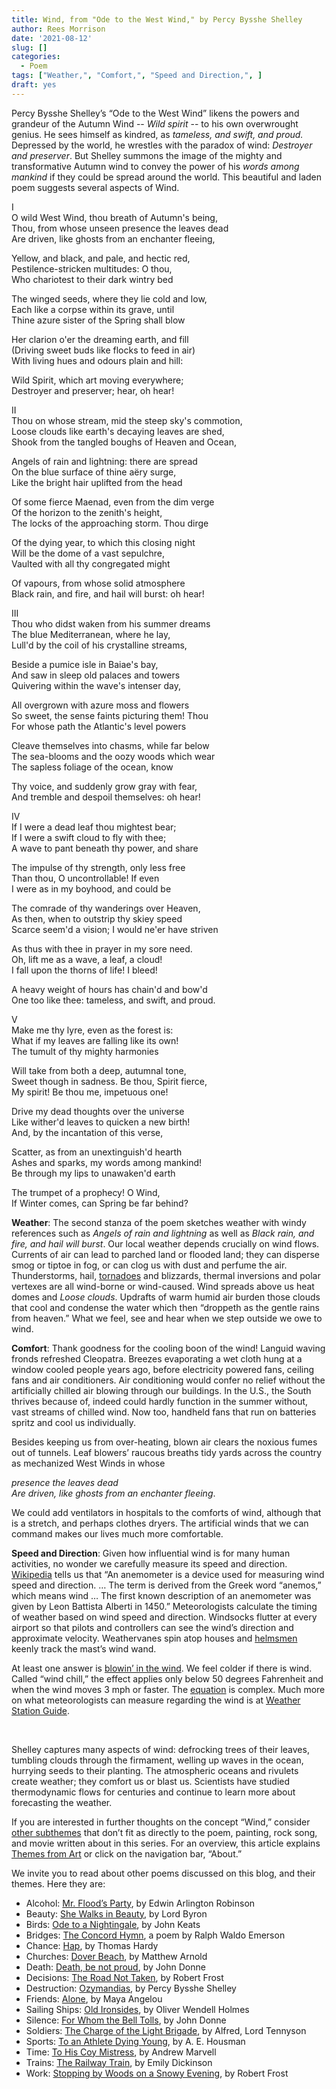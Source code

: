 ```yaml
---
title: Wind, from "Ode to the West Wind," by Percy Bysshe Shelley
author: Rees Morrison
date: '2021-08-12'
slug: []
categories:
  - Poem
tags: ["Weather,", "Comfort,", "Speed and Direction,", ]
draft: yes
---
```


Percy Bysshe Shelley’s “Ode to the West Wind” likens the powers and grandeur of the Autumn Wind -- *Wild spirit* -- to his own overwrought genius.  He sees himself as kindred, as *tameless, and swift, and proud.*   Depressed by the world, he wrestles with the paradox of wind:  *Destroyer and preserver*.  But Shelley summons the image of the mighty and transformative Autumn wind to convey the power of his *words among mankind* if they could be spread around the world.  This beautiful and laden poem suggests several aspects of Wind.

<!--more-->

I   
O wild West Wind, thou breath of Autumn's being,   
Thou, from whose unseen presence the leaves dead   
Are driven, like ghosts from an enchanter fleeing, 

Yellow, and black, and pale, and hectic red,   
Pestilence-stricken multitudes: O thou,   
Who chariotest to their dark wintry bed   

The winged seeds, where they lie cold and low,   
Each like a corpse within its grave, until   
Thine azure sister of the Spring shall blow   

Her clarion o'er the dreaming earth, and fill   
(Driving sweet buds like flocks to feed in air)   
With living hues and odours plain and hill:   

Wild Spirit, which art moving everywhere;  
Destroyer and preserver; hear, oh hear! 

II   
Thou on whose stream, mid the steep sky's commotion,   
Loose clouds like earth's decaying leaves are shed,   
Shook from the tangled boughs of Heaven and Ocean, 

Angels of rain and lightning: there are spread   
On the blue surface of thine aëry surge,   
Like the bright hair uplifted from the head 

Of some fierce Maenad, even from the dim verge   
Of the horizon to the zenith's height,   
The locks of the approaching storm. Thou dirge 

Of the dying year, to which this closing night   
Will be the dome of a vast sepulchre,   
Vaulted with all thy congregated might   

Of vapours, from whose solid atmosphere   
Black rain, and fire, and hail will burst: oh hear! 

III   
Thou who didst waken from his summer dreams   
The blue Mediterranean, where he lay,   
Lull'd by the coil of his crystalline streams,   

Beside a pumice isle in Baiae's bay,   
And saw in sleep old palaces and towers   
Quivering within the wave's intenser day,   

All overgrown with azure moss and flowers   
So sweet, the sense faints picturing them! Thou   
For whose path the Atlantic's level powers   

Cleave themselves into chasms, while far below   
The sea-blooms and the oozy woods which wear   
The sapless foliage of the ocean, know   

Thy voice, and suddenly grow gray with fear,   
And tremble and despoil themselves: oh hear!   

IV   
If I were a dead leaf thou mightest bear;   
If I were a swift cloud to fly with thee;   
A wave to pant beneath thy power, and share   

The impulse of thy strength, only less free   
Than thou, O uncontrollable! If even   
I were as in my boyhood, and could be 

The comrade of thy wanderings over Heaven,   
As then, when to outstrip thy skiey speed   
Scarce seem'd a vision; I would ne'er have striven   

As thus with thee in prayer in my sore need.   
Oh, lift me as a wave, a leaf, a cloud!   
I fall upon the thorns of life! I bleed! 

A heavy weight of hours has chain'd and bow'd   
One too like thee: tameless, and swift, and proud. 

V   
Make me thy lyre, even as the forest is:   
What if my leaves are falling like its own!   
The tumult of thy mighty harmonies   

Will take from both a deep, autumnal tone,   
Sweet though in sadness. Be thou, Spirit fierce,   
My spirit! Be thou me, impetuous one! 

Drive my dead thoughts over the universe   
Like wither'd leaves to quicken a new birth!   
And, by the incantation of this verse, 

Scatter, as from an unextinguish'd hearth   
Ashes and sparks, my words among mankind!   
Be through my lips to unawaken'd earth 

The trumpet of a prophecy! O Wind,   
If Winter comes, can Spring be far behind?

**Weather**:   The second stanza of the poem sketches weather with windy references such as *Angels of rain and lightning* as well as *Black rain, and fire, and hail will burst*.  Our local weather depends crucially on wind flows.  Currents of air can lead to parched land or flooded land; they can disperse smog or tiptoe in fog, or can clog us with dust and perfume the air.  Thunderstorms, hail, [tornadoes](Oz) and blizzards, thermal inversions and polar vertexes are all wind-borne or wind-caused.  Wind spreads above us heat domes and *Loose clouds*.  Updrafts of warm humid air burden those clouds that cool and condense the water which then “droppeth as the gentle rains from heaven.”  What we feel, see and hear when we step outside we owe to wind.



**Comfort**:  Thank goodness for the cooling boon of the wind!  Languid waving fronds refreshed Cleopatra.   Breezes evaporating a wet cloth hung at a window cooled people years ago, before electricity powered fans, ceiling fans and air conditioners.   Air conditioning would confer no relief without the artificially chilled air blowing through our buildings.  In the U.S., the South thrives because of, indeed could hardly function in the summer without, vast streams of chilled wind.  Now too, handheld fans that run on batteries spritz and cool us individually.  

Besides keeping us from over-heating, blown air clears the noxious fumes out of tunnels.  Leaf blowers’ raucous breaths tidy yards across the country as mechanized West Winds in whose

*presence the leaves dead*  
*Are driven, like ghosts from an enchanter fleeing*.

We could add ventilators in hospitals to the comforts of wind, although that is a stretch, and perhaps clothes dryers.  The artificial winds that we can command makes our lives much more comfortable.

**Speed and Direction**:  Given how influential wind is for many human activities, no wonder we carefully measure its speed and direction.  [Wikipedia](https://en.wikipedia.org/wiki/Anemometer) tells us that “An anemometer is a device used for measuring wind speed and direction. … The term is derived from the Greek word “anemos,” which means wind … The first known description of an anemometer was given by Leon Battista Alberti in 1450.”  Meteorologists calculate the timing of weather based on wind speed and direction.  Windsocks flutter at every airport so that pilots and controllers can see the wind’s direction and approximate velocity.  Weathervanes spin atop houses and [helmsmen](Helm) keenly track the mast’s wind wand.  

At least one answer is [blowin’ in the wind](Dylan).  We feel colder if there is wind.  Called “wind chill,” the effect applies only below 50 degrees Fahrenheit and when the wind moves 3 mph or faster.  The [equation](https://www.weather.gov/media/epz/wxcalc/windChill.pdf)
 is complex. Much more on what meteorologists can measure regarding the wind is at [Weather Station Guide]( https://weatherstationguide.com/measure-wind-speed/).

&nbsp;

Shelley captures many aspects of wind: defrocking trees of their leaves, tumbling clouds through the firmament, welling up waves in the ocean, hurrying seeds to their planting.  The atmospheric oceans and rivulets create weather; they comfort us or blast us.  Scientists have studied thermodynamic flows for centuries and continue to learn more about forecasting the weather.


If you are interested in further thoughts on the concept “Wind,” consider [other subthemes]() that don’t fit as directly to the poem, painting, rock song, and movie written about in this series.  For an overview, this article explains [Themes from Art](http://bit.ly/3sRXopI) or click on the navigation bar, “About.”

We invite you to read about other poems discussed on this blog, and their themes.  Here they are: 

* Alcohol: [Mr. Flood’s Party](https://themesfromart.com/post/2021-01-24-alcohol-flood-frost/alcohol/), by Edwin Arlington Robinson
* Beauty: [She Walks in Beauty](https://themesfromart.com/post/2021-04-21-beauty-she-walks-in-beauty-a-poem-by-lord-byron/beautybyron/), by Lord Byron
* Birds: [Ode to a Nightingale](https://themesfromart.com/post/2021-06-14-birds-ode-to-a-nightingale-a-poem-by-john-keats/birdskeats/), by John Keats
* Bridges: [The Concord Hymn](https://themesfromart.com/post/2021-07-26-bridges-the-concord-hymn-a-poem-by-ralph-waldo-emerson/bridgesconcord/), a poem by Ralph Waldo Emerson
* Chance: [Hap](https://themesfromart.com/post/2021-03-14-chancehap/chancehap/), by Thomas Hardy
* Churches: [Dover Beach](https://themesfromart.com/post/2021-05-21-churches-from-dover-beach-a-poem-by-matthew-arnold/churchesarnold/), by Matthew Arnold
* Death: [Death, be not proud](https://themesfromart.com/post/2021-05-03-death-from-death-be-not-proud-a-poem-by-john-donne/deathdonne/), by John Donne
* Decisions: [The Road Not Taken](https://themesfromart.com/post/2021-02-08-decisions-from-the-road-not-taken-a-poem-by-robert-frost/decisionsroadfrost/), by Robert Frost
* Destruction: [Ozymandias](https://themesfromart.com/post/2021-02-18-destruction-ozymandias-a-poem-by-percy-bysshe-shelley/destructoz/), by Percy Bysshe Shelley
* Friends: [Alone](https://themesfromart.com/post/2021-06-20-friends-alone-a-poem-by-maya-angelou/friendsalone/), by Maya Angelou
* Sailing Ships: [Old Ironsides](https://themesfromart.com/post/2021-06-26-sailing-ships-from-old-ironsides-a-poem-by-oliver-wendell-holmes/sailingshipsironsides/), by Oliver Wendell Holmes
* Silence: [For Whom the Bell Tolls](https://themesfromart.com/post/2021-04-08-silencedonne/silencedonne/), by John Donne
* Soldiers: [The Charge of the Light Brigade](https://themesfromart.com/post/2021-08-02-soldiers-from-the-charge-of-the-light-brigade-by-alfred-lord-tennyson/soldierscharge/), by Alfred, Lord Tennyson
* Sports: [To an Athlete Dying Young](https://themesfromart.com/post/2021-07-12-sports-from-to-an-athlete-dying-young-by-a-e-housman/sportsathlete/ ), by A. E. Housman
* Time: [To His Coy Mistress](https://themesfromart.com/post/2021-03-08-time-to-his-coy-mistress-by-andrew-marvell/timecoy/), by Andrew Marvell
* Trains: [The Railway Train](https://themesfromart.com/post/2021-05-10-trains-from-the-railway-train-a-poem-by-emily-dickineson/trainsdickinson/), by Emily Dickinson 
* Work: [Stopping by Woods on a Snowy Evening](https://themesfromart.com/post/2021-02-26-worksnowy/worksnowy/), by Robert Frost